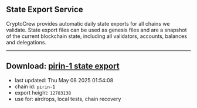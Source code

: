 ## State Export Service
CryptoCrew provides automatic daily state exports for all chains we validate. State export files can be used as genesis files and are a snapshot of the current blockchain state, including all validators, accounts, balances and delegations.

---
**Download: [pirin-1 state export](https://dl-eu2.ccvalidators.com/SERVICE/nolus/pirin-1_export_12783138.json)**
---

- last updated: Thu May 08 2025 01:54:08
- chain id: `pirin-1`
- export height: `12783138`
- use for: airdrops, local tests, chain recovery
